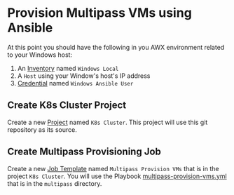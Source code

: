 # Provision Multipass VMs using Ansible

At this point you should have the following in you AWX environment related to your Windows host:

1. An [Inventory](https://docs.ansible.com/ansible-tower/latest/html/quickstart/create_inventory.html) named `Windows Local`
2. A `Host` using your Window's host's IP address
3. [Credential](https://docs.ansible.com/ansible-tower/latest/html/quickstart/create_credential.html) named `Windows Ansible User`

## Create K8s Cluster Project 

Create a new [Project](https://docs.ansible.com/ansible-tower/latest/html/quickstart/create_project.html) named `K8s Cluster`. This project will use this git repository as its source.

## Create Multipass Provisioning Job

Create a new [Job Template](https://docs.ansible.com/ansible-tower/latest/html/quickstart/create_job.html) named `Multipass Provision VMs` that is in the project `K8s Cluster`. You will use the Playbook [multipass-provision-vms.yml](/multipass/multipass-provision-vms.yml) that is in the `multipass` directory. 





